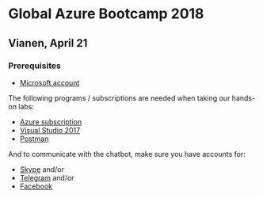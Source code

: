 # Global Azure Bootcamp 2018

## Vianen, April 21

### Prerequisites

- [Microsoft account](https://signup.live.com)

The following programs / subscriptions are needed when taking our hands-on labs:

- [Azure subscription](https://azure.microsoft.com/en-us/free/)
- [Visual Studio 2017](https://www.visualstudio.com/vs/professional/)
- [Postman](https://www.getpostman.com/)

And to communicate with the chatbot, make sure you have accounts for:

- [Skype](https://www.skype.com/en/) and/or
- [Telegram](https://telegram.org/) and/or
- [Facebook](https://www.facebook.com)
